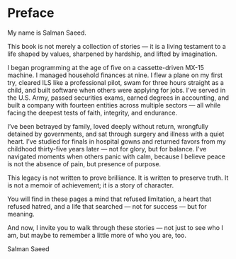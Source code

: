 # Preface

My name is Salman Saeed.

This book is not merely a collection of stories — it is a living testament to a life shaped by values, sharpened by hardship, and lifted by imagination.

I began programming at the age of five on a cassette-driven MX-15 machine. I managed household finances at nine. I flew a plane on my first try, cleared ILS like a professional pilot, swam for three hours straight as a child, and built software when others were applying for jobs. I've served in the U.S. Army, passed securities exams, earned degrees in accounting, and built a company with fourteen entities across multiple sectors — all while facing the deepest tests of faith, integrity, and endurance.

I’ve been betrayed by family, loved deeply without return, wrongfully detained by governments, and sat through surgery and illness with a quiet heart. I’ve studied for finals in hospital gowns and returned favors from my childhood thirty-five years later — not for glory, but for balance. I’ve navigated moments when others panic with calm, because I believe peace is not the absence of pain, but presence of purpose.

This legacy is not written to prove brilliance. It is written to preserve truth. It is not a memoir of achievement; it is a story of character.

You will find in these pages a mind that refused limitation, a heart that refused hatred, and a life that searched — not for success — but for meaning.

And now, I invite you to walk through these stories — not just to see who I am, but maybe to remember a little more of who you are, too.

Salman Saeed
